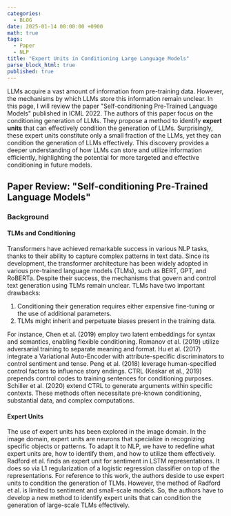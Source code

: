 ```yaml
---
categories:
  - BLOG
date: 2025-01-14 00:00:00 +0900
math: true
tags:
  - Paper
  - NLP
title: "Expert Units in Conditioning Large Language Models"
parse_block_html: true
published: true
---
```


LLMs acquire a vast amount of information from pre-training data.
However, the mechanisms by which LLMs store this information remain unclear.
In this page, I will review the paper "Self-conditioning Pre-Trained Language Models" published in ICML 2022.
The authors of this paper focus on the conditioning generation of LLMs.
They propose a method to identify **expert units** that can effectively condition the generation of LLMs.
Surprisingly, these expert units constitute only a small fraction of the LLMs, yet they can condition the generation of LLMs effectively.
This discovery provides a deeper understanding of how LLMs can store and utilize information efficiently, highlighting the potential for more targeted and effective conditioning in future models.

## Paper Review: "Self-conditioning Pre-Trained Language Models"
### Background
#### TLMs and Conditioning
Transformers have achieved remarkable success in various NLP tasks, thanks to their ability to capture complex patterns in text data.
Since its development, the transformer architecture has been widely adopted in various pre-trained language models (TLMs), such as BERT, GPT, and RoBERTa.
Despite their success, the mechanisms that govern and control text generation using TLMs remain unclear.
TLMs have two important drawbacks:
1. Conditioning their generation requires either expensive fine-tuning or the use of additional parameters.
2. TLMs might inherit and perpetuate biases present in the training data.

For instance, Chen et al. (2019) employ two latent embeddings for syntax and semantics, enabling flexible conditioning.
Romanov et al. (2019) utilize adversarial training to separate meaning and format.
Hu et al. (2017) integrate a Variational Auto-Encoder with attribute-specific discriminators to control sentiment and tense.
Peng et al. (2018) leverage human-specified control factors to influence story endings.
CTRL (Keskar et al., 2019) prepends control codes to training sentences for conditioning purposes.
Schiller et al. (2020) extend CTRL to generate arguments within specific contexts. 
These methods often necessitate pre-known conditioning, substantial data, and complex computations.

#### Expert Units
The use of expert units has been explored in the image domain.
In the image domain, expert units are neurons that specialize in recognizing specific objects or patterns.
To adapt it to NLP, we have to redefine what expert units are, how to identify them, and how to utilize them effectively.
Radford et al. finds an expert unit for sentiment in LSTM representations.
It does so via L1 regularization of a logistic regression classifier on top of the representations.
For reference to this work, the authors deside to use expert units to condition the generation of TLMs.
However, the method of Radford et al. is limited to sentiment and small-scale models.
So, the authors have to develop a new method to identify expert units that can condition the generation of large-scale TLMs effectively.
